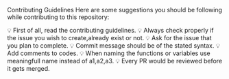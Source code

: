Contributing Guidelines
Here are some suggestions you should be following while contributing to this repository:

💡 First of all, read the contributing guidelines.
💡 Always check properly if the issue you wish to create,already exist or not.
💡 Ask for the issue that you plan to complete.
💡 Commit message should be of the stated syntax.
💡 Add comments to codes.
💡 When naming the functions or variables use meaningfull name instead of a1,a2,a3.
💡 Every PR would be reviewed before it gets merged.
